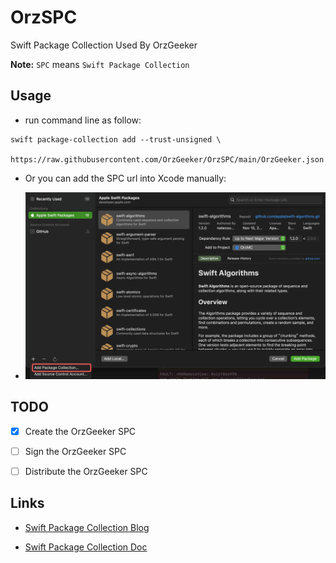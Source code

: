 # OrzSPC

Swift Package Collection Used By OrzGeeker 

**Note:** `SPC` means `Swift Package Collection`

## Usage

- run command line as follow:

```
swift package-collection add --trust-unsigned \
    https://raw.githubusercontent.com/OrzGeeker/OrzSPC/main/OrzGeeker.json
```

- Or you can add the SPC url into Xcode manually:

- ![Add Manually](./images/add_manually.png)

## TODO

- [X] Create the OrzGeeker SPC

- [ ] Sign the OrzGeeker SPC

- [ ] Distribute the OrzGeeker SPC


## Links

- [Swift Package Collection Blog](https://www.swift.org/blog/package-collections/)

- [Swift Package Collection Doc](https://github.com/apple/swift-package-manager/blob/main/Documentation/PackageCollections.md)
